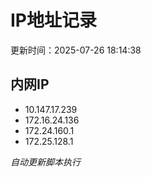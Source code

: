 # IP地址记录

更新时间：2025-07-26 18:14:38
## 内网IP
- 10.147.17.239
- 172.16.24.136
- 172.24.160.1
- 172.25.128.1

*自动更新脚本执行*          